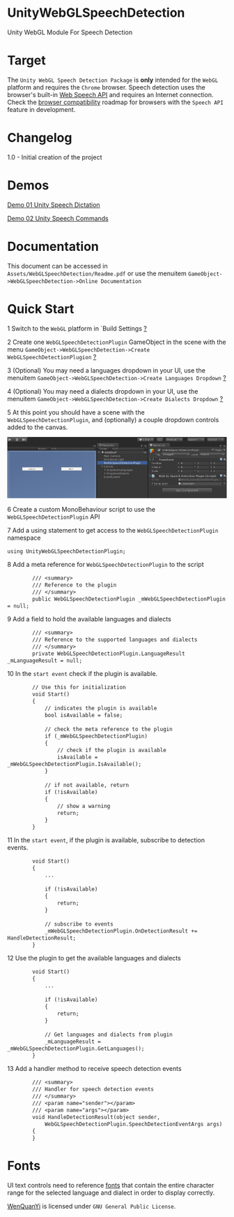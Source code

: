 # UnityWebGLSpeechDetection
Unity WebGL Module For Speech Detection

# Target

The `Unity WebGL Speech Detection Package` is **only** intended for the `WebGL` platform and requires the `Chrome` browser.
Speech detection uses the browser's built-in [Web Speech API](https://dvcs.w3.org/hg/speech-api/raw-file/tip/speechapi.html) and requires an Internet connection.
Check the [browser compatibility](https://developer.mozilla.org/en-US/docs/Web/API/Web_Speech_API#Browser_compatibility) roadmap for browsers with the `Speech API` feature in development.

# Changelog

1.0 - Initial creation of the project

# Demos

[Demo 01 Unity Speech Dictation](https://theylovegames.com/UnityWebGLSpeechDetection_01Dictation/)

[Demo 02 Unity Speech Commands](https://theylovegames.com/UnityWebGLSpeechDetection_02SpeechCommands/)

# Documentation

This document can be accessed in `Assets/WebGLSpeechDetection/Readme.pdf` or use the menuitem `GameObject->WebGLSpeechDetection->Online Documentation`

# Quick Start

1 Switch to the `WebGL` platform in `Build Settings [?](images/image_1.png)

2 Create one `WebGLSpeechDetectionPlugin` GameObject in the scene with the menu `GameObject->WebGLSpeechDetection->Create WebGLSpeechDetectionPlugion` [?](images/image_2.png)

3 (Optional) You may need a languages dropdown in your UI, use the menuitem `GameObject->WebGLSpeechDetection->Create Languages Dropdown` [?](images/image_3.png)

4 (Optional) You may need a dialects dropdown in your UI, use the menuitem `GameObject->WebGLSpeechDetection->Create Dialects Dropdown` [?](images/image_4.png)

5 At this point you should have a scene with the `WebGLSpeechDetectionPlugin`, and (optionally) a couple dropdown controls added to the canvas.

![image_5](images/image_5.png)

6 Create a custom MonoBehaviour script to use the `WebGLSpeechDetectionPlugin` API

7 Add a using statement to get access to the `WebGLSpeechDetectionPlugin` namespace

```
using UnityWebGLSpeechDetectionPlugin;
```

8 Add a meta reference for `WebGLSpeechDetectionPlugin` to the script

```
        /// <summary>
        /// Reference to the plugin
        /// </summary>
        public WebGLSpeechDetectionPlugin _mWebGLSpeechDetectionPlugin = null;
```

9 Add a field to hold the available languages and dialects

```
        /// <summary>
        /// Reference to the supported languages and dialects
        /// </summary>
        private WebGLSpeechDetectionPlugin.LanguageResult _mLanguageResult = null;
```

10 In the `start event` check if the plugin is available.

```
        // Use this for initialization
        void Start()
        {
            // indicates the plugin is available
            bool isAvailable = false;

            // check the meta reference to the plugin
            if (_mWebGLSpeechDetectionPlugin)
            {
                // check if the plugin is available
                isAvailable = _mWebGLSpeechDetectionPlugin.IsAvailable();
            }

            // if not available, return
            if (!isAvailable)
            {
                // show a warning
                return;
            }
        }
```

11 In the `start event`, if the plugin is available, subscribe to detection events.

```
        void Start()
        {
            ...

            if (!isAvailable)
            {
                return;
            }

            // subscribe to events
            _mWebGLSpeechDetectionPlugin.OnDetectionResult += HandleDetectionResult;
        }
```

12 Use the plugin to get the available languages and dialects

```
        void Start()
        {
            ...

            if (!isAvailable)
            {
                return;
            }

            // Get languages and dialects from plugin
            _mLanguageResult = _mWebGLSpeechDetectionPlugin.GetLanguages();
        }
```

13 Add a handler method to receive speech detection events

```
        /// <summary>
        /// Handler for speech detection events
        /// </summary>
        /// <param name="sender"></param>
        /// <param name="args"></param>
        void HandleDetectionResult(object sender,
            WebGLSpeechDetectionPlugin.SpeechDetectionEventArgs args)
        {
        }
```

# Fonts

UI text controls need to reference [fonts](https://en.wikipedia.org/wiki/List_of_CJK_fonts) that contain the entire character range for the selected language and dialect in order to display correctly.

[WenQuanYi](https://en.wikipedia.org/wiki/WenQuanYi) is licensed under `GNU General Public License`.
